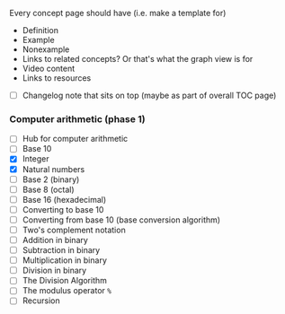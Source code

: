 Every concept page should have (i.e. make a template for)
- Definition
- Example
- Nonexample
- Links to related concepts? Or that's what the graph view is for
- Video content
- Links to resources 

- [ ] Changelog note that sits on top (maybe as part of overall TOC page)
### Computer arithmetic (phase 1)

- [ ] Hub for computer arithmetic
- [ ] Base 10 
- [x] Integer 
- [x] Natural numbers
- [ ] Base 2 (binary) 
- [ ] Base 8 (octal)
- [ ] Base 16 (hexadecimal)
- [ ] Converting to base 10 
- [ ] Converting from base 10 (base conversion algorithm) 
- [ ] Two's complement notation 
- [ ] Addition in binary 
- [ ] Subtraction in binary
- [ ] Multiplication in binary
- [ ] Division in binary
- [ ] The Division Algorithm
- [ ] The modulus operator `%`
- [ ] Recursion 